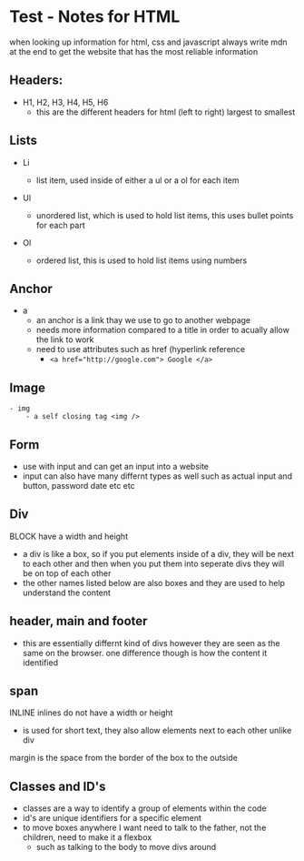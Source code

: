 # Test - Notes for HTML

when looking up information for html, css and javascript always write mdn at the end to get the website that has the most reliable information

## Headers:

- H1, H2, H3, H4, H5, H6
  - this are the different headers for html (left to right) largest to smallest

## Lists

- Li
  - list item, used inside of either a ul or a ol for each item
- Ul
  - unordered list, which is used to hold list items, this uses bullet points for each part
- Ol

  - ordered list, this is used to hold list items using numbers

## Anchor

- a
  - an anchor is a link thay we use to go to another webpage
  - needs more information compared to a title in order to acually allow the link to work
  - need to use attributes such as href (hyperlink reference
    - `<a href="http://google.com"> Google </a>`

## Image

    - img
        - a self closing tag <img />

## Form

- use with input and can get an input into a website
- input can also have many differnt types as well such as actual input and button, password date etc etc

## Div

BLOCK
have a width and height

- a div is like a box, so if you put elements inside of a div, they will be next to each other and then when you put them into seperate divs they will be on top of each other
- the other names listed below are also boxes and they are used to help understand the content

## header, main and footer

- this are essentially differnt kind of divs however they are seen as the same on the browser. one difference though is how the content it identified

## span

INLINE
inlines do not have a width or height

- is used for short text, they also allow elements next to each other unlike div

margin is the space from the border of the box to the outside

## Classes and ID's

- classes are a way to identify a group of elements within the code
- id's are unique identifiers for a specific element
- to move boxes anywhere I want need to talk to the father, not the children, need to make it a flexbox
  - such as talking to the body to move divs around
